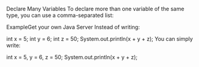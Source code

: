 Declare Many Variables
To declare more than one variable of the same type, you can use a comma-separated list:

ExampleGet your own Java Server
Instead of writing:

int x = 5;
int y = 6;
int z = 50;
System.out.println(x + y + z);
You can simply write:

int x = 5, y = 6, z = 50;
System.out.println(x + y + z);
